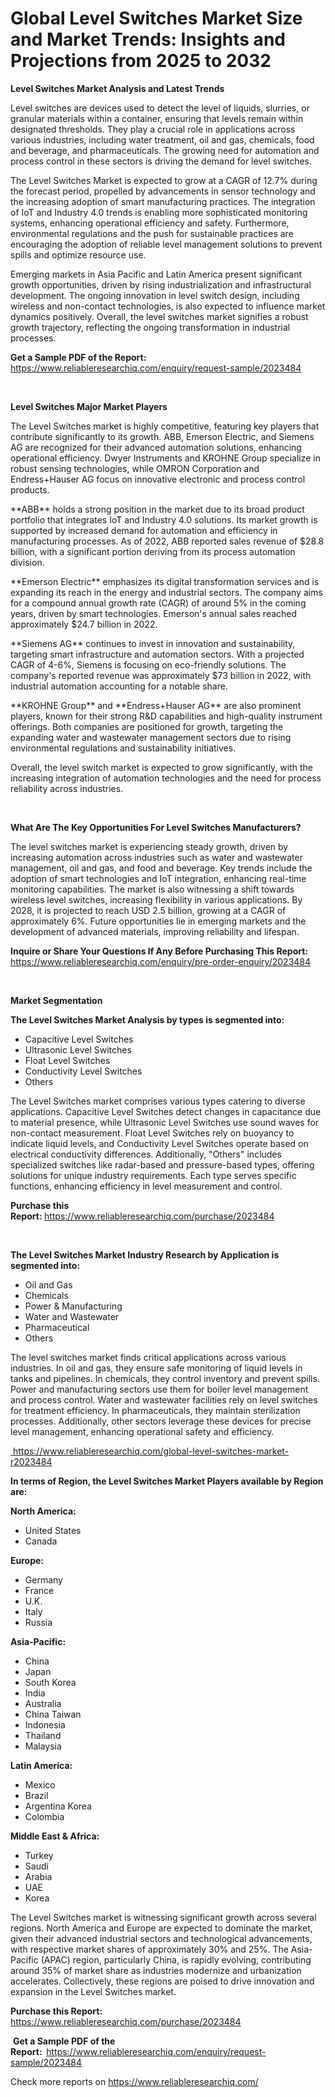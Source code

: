 <p><h1>Global Level Switches Market Size and Market Trends: Insights and Projections from 2025 to 2032</h1></p><p><strong>Level Switches Market Analysis and Latest Trends</strong></p>
<p><p>Level switches are devices used to detect the level of liquids, slurries, or granular materials within a container, ensuring that levels remain within designated thresholds. They play a crucial role in applications across various industries, including water treatment, oil and gas, chemicals, food and beverage, and pharmaceuticals. The growing need for automation and process control in these sectors is driving the demand for level switches.</p><p>The Level Switches Market is expected to grow at a CAGR of 12.7% during the forecast period, propelled by advancements in sensor technology and the increasing adoption of smart manufacturing practices. The integration of IoT and Industry 4.0 trends is enabling more sophisticated monitoring systems, enhancing operational efficiency and safety. Furthermore, environmental regulations and the push for sustainable practices are encouraging the adoption of reliable level management solutions to prevent spills and optimize resource use. </p><p>Emerging markets in Asia Pacific and Latin America present significant growth opportunities, driven by rising industrialization and infrastructural development. The ongoing innovation in level switch design, including wireless and non-contact technologies, is also expected to influence market dynamics positively. Overall, the level switches market signifies a robust growth trajectory, reflecting the ongoing transformation in industrial processes.</p></p>
<p><strong>Get a Sample PDF of the Report:&nbsp;</strong> <a href="https://www.reliableresearchiq.com/enquiry/request-sample/2023484?utm_campaign=3505&utm_medium=2&utm_source=Github&utm_content=ia&utm_term=29032025&utm_id=level-switches">https://www.reliableresearchiq.com/enquiry/request-sample/2023484</a></p>
<p>&nbsp;</p>
<p><strong>Level Switches Major Market Players</strong></p>
<p><p>The Level Switches market is highly competitive, featuring key players that contribute significantly to its growth. ABB, Emerson Electric, and Siemens AG are recognized for their advanced automation solutions, enhancing operational efficiency. Dwyer Instruments and KROHNE Group specialize in robust sensing technologies, while OMRON Corporation and Endress+Hauser AG focus on innovative electronic and process control products.</p><p>**ABB** holds a strong position in the market due to its broad product portfolio that integrates IoT and Industry 4.0 solutions. Its market growth is supported by increased demand for automation and efficiency in manufacturing processes. As of 2022, ABB reported sales revenue of $28.8 billion, with a significant portion deriving from its process automation division.</p><p>**Emerson Electric** emphasizes its digital transformation services and is expanding its reach in the energy and industrial sectors. The company aims for a compound annual growth rate (CAGR) of around 5% in the coming years, driven by smart technologies. Emerson's annual sales reached approximately $24.7 billion in 2022.</p><p>**Siemens AG** continues to invest in innovation and sustainability, targeting smart infrastructure and automation sectors. With a projected CAGR of 4-6%, Siemens is focusing on eco-friendly solutions. The company's reported revenue was approximately $73 billion in 2022, with industrial automation accounting for a notable share.</p><p>**KROHNE Group** and **Endress+Hauser AG** are also prominent players, known for their strong R&D capabilities and high-quality instrument offerings. Both companies are positioned for growth, targeting the expanding water and wastewater management sectors due to rising environmental regulations and sustainability initiatives.</p><p>Overall, the level switch market is expected to grow significantly, with the increasing integration of automation technologies and the need for process reliability across industries.</p></p>
<p>&nbsp;</p>
<p><strong>What Are The Key Opportunities For Level Switches Manufacturers?</strong></p>
<p><p>The level switches market is experiencing steady growth, driven by increasing automation across industries such as water and wastewater management, oil and gas, and food and beverage. Key trends include the adoption of smart technologies and IoT integration, enhancing real-time monitoring capabilities. The market is also witnessing a shift towards wireless level switches, increasing flexibility in various applications. By 2028, it is projected to reach USD 2.5 billion, growing at a CAGR of approximately 6%. Future opportunities lie in emerging markets and the development of advanced materials, improving reliability and lifespan.</p></p>
<p><strong>Inquire or Share Your Questions If Any Before Purchasing This Report:</strong> <a href="https://www.reliableresearchiq.com/enquiry/pre-order-enquiry/2023484?utm_campaign=3505&utm_medium=2&utm_source=Github&utm_content=ia&utm_term=29032025&utm_id=level-switches">https://www.reliableresearchiq.com/enquiry/pre-order-enquiry/2023484</a></p>
<p>&nbsp;</p>
<p><strong>Market Segmentation</strong></p>
<p><strong>The Level Switches Market Analysis by types is segmented into:</strong></p>
<p><ul><li>Capacitive Level Switches</li><li>Ultrasonic Level Switches</li><li>Float Level Switches</li><li>Conductivity Level Switches</li><li>Others</li></ul></p>
<p><p>The Level Switches market comprises various types catering to diverse applications. Capacitive Level Switches detect changes in capacitance due to material presence, while Ultrasonic Level Switches use sound waves for non-contact measurement. Float Level Switches rely on buoyancy to indicate liquid levels, and Conductivity Level Switches operate based on electrical conductivity differences. Additionally, "Others" includes specialized switches like radar-based and pressure-based types, offering solutions for unique industry requirements. Each type serves specific functions, enhancing efficiency in level measurement and control.</p></p>
<p><strong>Purchase this Report:&nbsp;</strong><a href="https://www.reliableresearchiq.com/purchase/2023484?utm_campaign=3505&utm_medium=2&utm_source=Github&utm_content=ia&utm_term=29032025&utm_id=level-switches">https://www.reliableresearchiq.com/purchase/2023484</a></p>
<p>&nbsp;</p>
<p><strong>The Level Switches Market Industry Research by Application is segmented into:</strong></p>
<p><ul><li>Oil and Gas</li><li>Chemicals</li><li>Power & Manufacturing</li><li>Water and Wastewater</li><li>Pharmaceutical</li><li>Others</li></ul></p>
<p><p>The level switches market finds critical applications across various industries. In oil and gas, they ensure safe monitoring of liquid levels in tanks and pipelines. In chemicals, they control inventory and prevent spills. Power and manufacturing sectors use them for boiler level management and process control. Water and wastewater facilities rely on level switches for treatment efficiency. In pharmaceuticals, they maintain sterilization processes. Additionally, other sectors leverage these devices for precise level management, enhancing operational safety and efficiency.</p></p>
<p><a href="https://www.reliableresearchiq.com/global-level-switches-market-r2023484?utm_campaign=3505&utm_medium=2&utm_source=Github&utm_content=ia&utm_term=29032025&utm_id=level-switches">&nbsp;https://www.reliableresearchiq.com/global-level-switches-market-r2023484</a></p>
<p><strong>In terms of Region, the Level Switches Market Players available by Region are:</strong></p>
<p>
    <p> <strong> North America: </strong>
        <ul>
            <li>United States</li>
            <li>Canada</li>
        </ul>
        </p> 
    <p> <strong> Europe: </strong>
        <ul>
            <li>Germany</li>
            <li>France</li>
            <li>U.K.</li>
            <li>Italy</li>
            <li>Russia</li>
        </ul>
        </p> 
    <p> <strong> Asia-Pacific: </strong>
        <ul>
            <li>China</li>
            <li>Japan</li>
            <li>South Korea</li>
            <li>India</li>
            <li>Australia</li>
            <li>China Taiwan</li>
            <li>Indonesia</li>
            <li>Thailand</li>
            <li>Malaysia</li>
        </ul>
        </p> 
    <p> <strong> Latin America: </strong>
        <ul>
            <li>Mexico</li>
            <li>Brazil</li>
            <li>Argentina Korea</li>
            <li>Colombia</li>
        </ul>
        </p> 
    <p> <strong> Middle East & Africa: </strong>
        <ul>
            <li>Turkey</li>
            <li>Saudi</li>
            <li>Arabia</li>
            <li>UAE</li>
            <li>Korea</li>
        </ul>
    </p>
    </p>
<p><p>The Level Switches market is witnessing significant growth across several regions. North America and Europe are expected to dominate the market, given their advanced industrial sectors and technological advancements, with respective market shares of approximately 30% and 25%. The Asia-Pacific (APAC) region, particularly China, is rapidly evolving, contributing around 35% of market share as industries modernize and urbanization accelerates. Collectively, these regions are poised to drive innovation and expansion in the Level Switches market.</p></p>
<p><strong>Purchase this Report: </strong><a href="https://www.reliableresearchiq.com/purchase/2023484?utm_campaign=3505&utm_medium=2&utm_source=Github&utm_content=ia&utm_term=29032025&utm_id=level-switches">https://www.reliableresearchiq.com/purchase/2023484</a></p>
<p>&nbsp;<strong>Get a Sample PDF of the Report:&nbsp;&nbsp;</strong><a href="https://www.reliableresearchiq.com/enquiry/request-sample/2023484?utm_campaign=3505&utm_medium=2&utm_source=Github&utm_content=ia&utm_term=29032025&utm_id=level-switches">https://www.reliableresearchiq.com/enquiry/request-sample/2023484</a></p>
<p><strong></strong></p>
<p>Check more reports on <a href="https://www.reliableresearchiq.com/?utm_campaign=3505&utm_medium=2&utm_source=Github&utm_content=ia&utm_term=29032025&utm_id=level-switches">https://www.reliableresearchiq.com/</a></p>